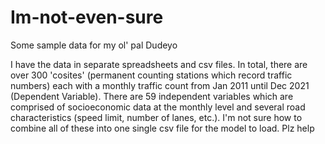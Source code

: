 # Im-not-even-sure
Some sample data for my ol' pal Dudeyo

I  have the data in separate spreadsheets and csv files. In total, there are over 300 'cosites' (permanent counting stations which record traffic numbers) each with a monthly traffic count from Jan 2011 until Dec 2021 (Dependent Variable). There are 59 independent variables which are comprised of socioeconomic data at the monthly level and several road characteristics (speed limit, number of lanes, etc.). I'm not sure how to combine all of these into one single csv file for the model to load. Plz help 
